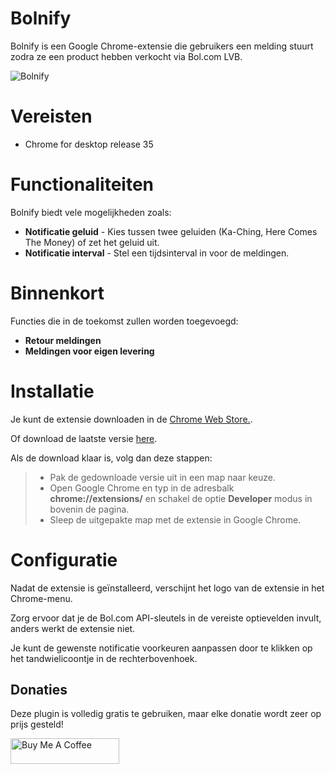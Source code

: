 Bolnify
=====================

Bolnify is een Google Chrome-extensie die gebruikers een melding stuurt zodra ze een product hebben verkocht via Bol.com LVB.

![Bolnify](https://lh3.googleusercontent.com/-TPvtaH-jw0yXcU3E_3JmW5zLCba381Avr_ebpwW0JNLfqfYz2eQgpnELv0ASwc41vi75B7Kug=w472-h300-rw)

# Vereisten
  - Chrome for desktop release 35

# Functionaliteiten

Bolnify biedt vele mogelijkheden zoals:
  - **Notificatie geluid** -  Kies tussen twee geluiden (Ka-Ching, Here Comes The Money) of zet het geluid uit.
  - **Notificatie interval** - Stel een tijdsinterval in voor de meldingen.

# Binnenkort
Functies die in de toekomst zullen worden toegevoegd:
  - **Retour meldingen**
  - **Meldingen voor eigen levering**

# Installatie

Je kunt de extensie downloaden in de [Chrome Web Store.](https://chrome.google.com/webstore/detail/bolnify/gjabfpbecbaoniepddfoijdbfjgfdbid).

Of download de laatste versie [here](https://github.com/martijnbrands/Bolnify/releases).

Als de download klaar is, volg dan deze stappen:
  >- Pak de gedownloade versie uit in een map naar keuze.
  >- Open Google Chrome en typ in de adresbalk **chrome://extensions/** en schakel de optie **Developer** modus in bovenin de pagina.
  >- Sleep de uitgepakte map met de extensie in Google Chrome.

# Configuratie

Nadat de extensie is geïnstalleerd, verschijnt het logo van de extensie in het Chrome-menu.

Zorg ervoor dat je de Bol.com API-sleutels in de vereiste optievelden invult, anders werkt de extensie niet.

Je kunt de gewenste notificatie voorkeuren aanpassen door te klikken op het tandwielicoontje in de rechterbovenhoek.

## Donaties
Deze plugin is volledig gratis te gebruiken, maar elke donatie wordt zeer op prijs gesteld!

<a href="https://www.buymeacoffee.com/MartijnBrands" target="_blank"><img src="https://www.buymeacoffee.com/assets/img/custom_images/orange_img.png" alt="Buy Me A Coffee" style="height: 41px !important;width: 174px !important;" ></a>